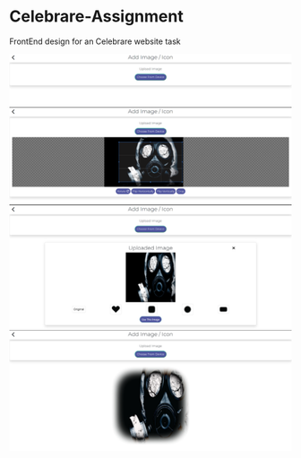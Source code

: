 # Celebrare-Assignment
FrontEnd design for an Celebrare website task

![Celebrare-Assignment](demo1.png)
<br>
![Celebrare-Assignment](demo2.png)
<br>
![Celebrare-Assignment](demo3.png)
<br>
![Celebrare-Assignment](demo4.png)